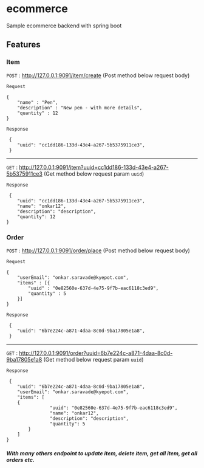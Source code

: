 # ecommerce
Sample ecommerce backend with spring boot

Features
-------------

### Item
                
`POST` : <http://127.0.0.1:9091/item/create> (Post method below request body)

`Request`

    {
		"name" : "Pen",
		"description" : "New pen - with more details",
		"quantity" : 12
	}
`Response`


     {
		"uuid": "cc1dd186-133d-43e4-a267-5b5375911ce3",
     }
-------------

`GET` : <http://127.0.0.1:9091/item?uuid=cc1dd186-133d-43e4-a267-5b5375911ce3> (Get method below request param `uuid`)

`Response`

     {
    	"uuid": "cc1dd186-133d-43e4-a267-5b5375911ce3",
    	"name": "onkar12",
    	"description": "description",
    	"quantity": 12
	}
                
### Order
`POST` : <http://127.0.0.1:9091/order/place> (Post method below request body)

`Request`

    {
		"userEmail": "onkar.saravade@kyepot.com",
		"items" : [{
			"uuid" : "0e82560e-637d-4e75-9f7b-eac6118c3ed9",
			"quantity" : 5
		}]
	}
`Response`


     {
    	"uuid": "6b7e224c-a871-4daa-8c0d-9ba17805e1a8",
	 }
-------------

`GET` : <http://127.0.0.1:9091/order?uuid=6b7e224c-a871-4daa-8c0d-9ba17805e1a8> (Get method below request param `uuid`)

`Response`

     {
    	"uuid": "6b7e224c-a871-4daa-8c0d-9ba17805e1a8",
    	"userEmail": "onkar.saravade@kyepot.com",
    	"items": [
		{
            		"uuid": "0e82560e-637d-4e75-9f7b-eac6118c3ed9",
            		"name": "onkar12",
            		"description": "description",
            		"quantity": 5
        	}
    	]
	}

##### With many others endpoint to update item, delete item, get all item, get all orders etc.
